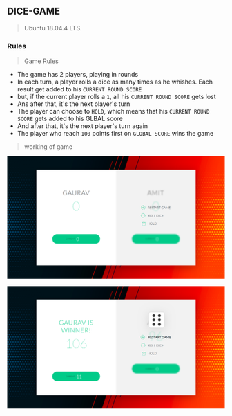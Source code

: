 ## DICE-GAME
> Ubuntu 18.04.4 LTS.



### Rules 
> Game Rules
* The game has 2 players, playing in rounds
* In each turn, a player rolls a dice as many times as he whishes. Each result get added to his ``CURRENT ROUND SCORE``
* but, if the current player rolls a ``1``, all his ``CURRENT ROUND SCORE`` gets lost
* Ans after that, it's the next player's turn
* The player can choose to ``HOLD``, which means that his ``CURRENT ROUND SCORE`` gets added to his GLBAL score
* And after that, it's the next player's turn again
* The player who reach ``100`` points first on ``GLOBAL SCORE`` wins the game

> working of game

![game on start](imgs/game-on-start.png)


![game after winning](imgs/game-after-winning.png)
